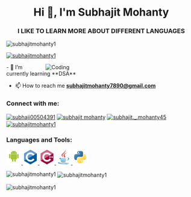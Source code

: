 <h1 align="center">Hi 👋, I'm Subhajit Mohanty</h1>
<h3 align="center">I LIKE TO LEARN MORE ABOUT DIFFERENT LANGUAGES</h3>

<p align="left"> <img src="https://komarev.com/ghpvc/?username=subhajitmohanty1&label=Profile%20views&color=0e75b6&style=flat" alt="subhajitmohanty1" /> </p>

<p align="left"> <a href="https://github.com/ryo-ma/github-profile-trophy"><img src="https://github-profile-trophy.vercel.app/?username=subhajitmohanty1" alt="subhajitmohanty1" /></a> </p>
<img align="right" alt="Coding" width="400" src="https://user-images.githubusercontent.com/19292210/88347096-c067a980-ccfe-11ea-8a06-bdaf552fee06.gif">
- 🌱 I’m currently learning **DSA**

- 📫 How to reach me **subhajitmohanty7890@gmail.com**

<h3 align="left">Connect with me:</h3>
<p align="left">
<a href="https://twitter.com/subhaji00504391" target="blank"><img align="center" src="https://raw.githubusercontent.com/rahuldkjain/github-profile-readme-generator/master/src/images/icons/Social/twitter.svg" alt="subhaji00504391" height="30" width="40" /></a>
<a href="https://linkedin.com/in/subhajit mohanty" target="blank"><img align="center" src="https://raw.githubusercontent.com/rahuldkjain/github-profile-readme-generator/master/src/images/icons/Social/linked-in-alt.svg" alt="subhajit mohanty" height="30" width="40" /></a>
<a href="https://instagram.com/subhajit._.mohanty45" target="blank"><img align="center" src="https://raw.githubusercontent.com/rahuldkjain/github-profile-readme-generator/master/src/images/icons/Social/instagram.svg" alt="subhajit._.mohanty45" height="30" width="40" /></a>
<a href="https://www.hackerrank.com/subhajitmohanty1" target="blank"><img align="center" src="https://raw.githubusercontent.com/rahuldkjain/github-profile-readme-generator/master/src/images/icons/Social/hackerrank.svg" alt="subhajitmohanty1" height="30" width="40" /></a>
</p>

<h3 align="left">Languages and Tools:</h3>
<p align="left"> <a href="https://developer.android.com" target="_blank" rel="noreferrer"> <img src="https://raw.githubusercontent.com/devicons/devicon/master/icons/android/android-original-wordmark.svg" alt="android" width="40" height="40"/> </a> <a href="https://www.cprogramming.com/" target="_blank" rel="noreferrer"> <img src="https://raw.githubusercontent.com/devicons/devicon/master/icons/c/c-original.svg" alt="c" width="40" height="40"/> </a> <a href="https://www.w3schools.com/cpp/" target="_blank" rel="noreferrer"> <img src="https://raw.githubusercontent.com/devicons/devicon/master/icons/cplusplus/cplusplus-original.svg" alt="cplusplus" width="40" height="40"/> </a> <a href="https://www.java.com" target="_blank" rel="noreferrer"> <img src="https://raw.githubusercontent.com/devicons/devicon/master/icons/java/java-original.svg" alt="java" width="40" height="40"/> </a> <a href="https://www.python.org" target="_blank" rel="noreferrer"> <img src="https://raw.githubusercontent.com/devicons/devicon/master/icons/python/python-original.svg" alt="python" width="40" height="40"/> </a> </p>

<p><img align="left" src="https://github-readme-stats.vercel.app/api/top-langs?username=subhajitmohanty1&show_icons=true&locale=en&layout=compact" alt="subhajitmohanty1" /></p>

<p>&nbsp;<img align="center" src="https://github-readme-stats.vercel.app/api?username=subhajitmohanty1&show_icons=true&locale=en" alt="subhajitmohanty1" /></p>

<p><img align="center" src="https://github-readme-streak-stats.herokuapp.com/?user=subhajitmohanty1&" alt="subhajitmohanty1" /></p>

